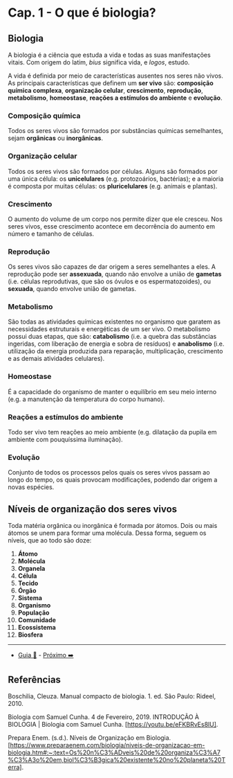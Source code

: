 # Cap. 1 - O que é biologia?

## Biologia

A biologia é a ciência que estuda a vida e todas as suas manifestações vitais. Com origem do latim, _bius_ significa vida, e _logos_, estudo.

A vida é definida por meio de características ausentes nos seres não vivos. As principais características que definem um **ser vivo** são: **composição química complexa**, **organização celular**, **crescimento**, **reprodução**, **metabolismo**, **homeostase**, **reações a estímulos do ambiente** e **evolução**.

### Composição química

Todos os seres vivos são formados por substâncias químicas semelhantes, sejam **orgânicas** ou **inorgânicas**.

### Organização celular

Todos os seres vivos são formados por células. Alguns são formados por uma única célula: os **unicelulares** (e.g. protozoários, bactérias); e a maioria é composta por muitas células: os **pluricelulares** (e.g. animais e plantas).

### Crescimento

O aumento do volume de um corpo nos permite dizer que ele cresceu. Nos seres vivos, esse crescimento acontece em decorrência do aumento em número e tamanho de células.

### Reprodução

Os seres vivos são capazes de dar origem a seres semelhantes a eles. A reprodução pode ser **assexuada**, quando não envolve a união de **gametas** (i.e. células reprodutivas, que são os óvulos e os espermatozoides), ou **sexuada**, quando envolve união de gametas.

### Metabolismo

São todas as atividades químicas existentes no organismo que garatem as necessidades estruturais e energéticas de um ser vivo. O metabolismo possui duas etapas, que são: **catabolismo** (i.e. a quebra das substâncias ingeridas, com liberação de energia e sobra de resíduos) e **anabolismo** (i.e. utilização da energia produzida para reparação, multiplicação, crescimento e as demais atividades celulares).

### Homeostase

É a capacidade do organismo de manter o equilíbrio em seu meio interno (e.g. a manutenção da temperatura do corpo humano).

### Reações a estímulos do ambiente

Todo ser vivo tem reações ao meio ambiente (e.g. dilatação da pupila em ambiente com pouquíssima iluminação).

### Evolução

Conjunto de todos os processos pelos quais os seres vivos passam ao longo do tempo, os quais provocam modificações, podendo dar origem a novas espécies.

## Níveis de organização dos seres vivos

Toda matéria orgânica ou inorgânica é formada por átomos. Dois ou mais átomos se unem para formar uma molécula. Dessa forma, seguem os níveis, que ao todo são doze:

1. **Átomo**
2. **Molécula**
3. **Organela**
4. **Célula**
5. **Tecido**
6. **Órgão**
7. **Sistema**
8. **Organismo**
9. **População**
10. **Comunidade**
11. **Ecossistema**
12. **Biosfera**

---

- [Guia 📝](../guia-de-biologia.md) - [Próximo ➡️](2-origem-da-vida.md)

## Referências

Boschilia, Cleuza. Manual compacto de biologia. 1. ed. São Paulo: Rideel, 2010.

Biologia com Samuel Cunha. 4 de Fevereiro, 2019. INTRODUÇÃO À BIOLOGIA | Biologia com Samuel Cunha. [https://youtu.be/eFKBRvEs8lU].

Prepara Enem. (s.d.). Níveis de Organização em Biologia. [https://www.preparaenem.com/biologia/niveis-de-organizacao-em-biologia.htm#:~:text=Os%20n%C3%ADveis%20de%20organiza%C3%A7%C3%A3o%20em,biol%C3%B3gica%20existente%20no%20planeta%20Terra].
